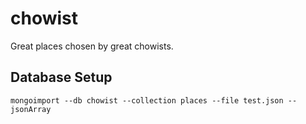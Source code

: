 chowist
=========

Great places chosen by great chowists.

## Database Setup

`mongoimport --db chowist --collection places --file test.json --jsonArray`
